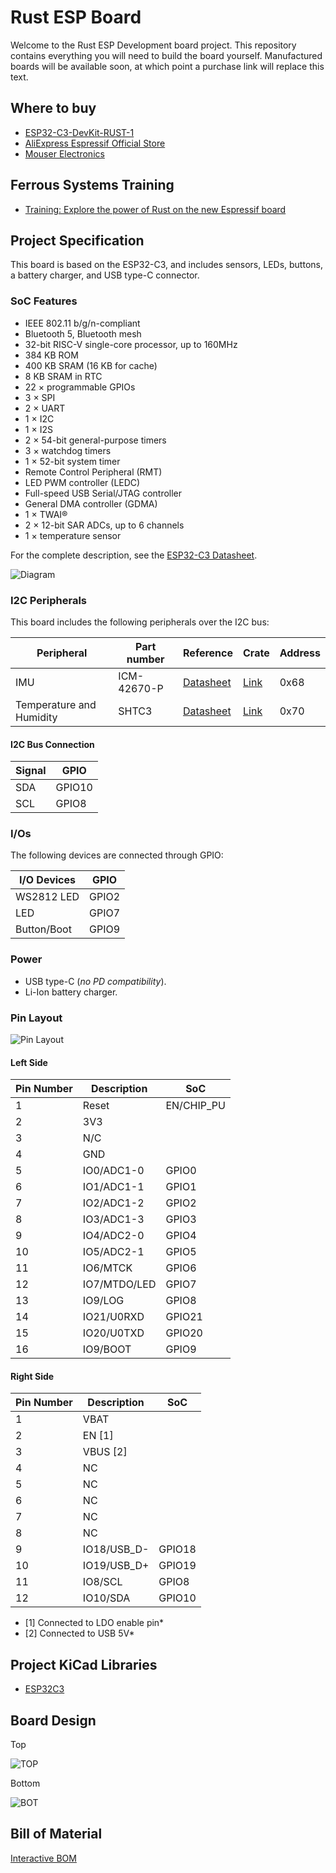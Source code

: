 # Rust ESP Board

Welcome to the Rust ESP Development board project. This repository contains everything you will need to build the board yourself. Manufactured boards will be available soon, at which point a purchase link will replace this text.

## Where to buy

* [ESP32-C3-DevKit-RUST-1](https://www.espressif.com/en/products/devkits)
* [AliExpress Espressif Official Store](https://www.aliexpress.com/item/1005004418342288.html)
* [Mouser Electronics](https://www2.mouser.com/ProductDetail/Espressif-Systems/ESP32-C3-DevKit-RUST-1?qs=4ASt3YYao0WvXOj9TGjU2A%3D%3D)

## Ferrous Systems Training

* [Training: Explore the power of Rust on the new Espressif board](https://ferrous-systems.com/go/trainings/esp32-c3-devkit-rust-1/)

## Project Specification 

This board is based on the ESP32-C3, and includes sensors, LEDs, buttons, a battery charger, and USB type-C connector.

### SoC Features

* IEEE 802.11 b/g/n-compliant
* Bluetooth 5, Bluetooth mesh
* 32-bit RISC-V single-core processor, up to 160MHz
* 384 KB ROM
* 400 KB SRAM (16 KB for cache)
* 8 KB SRAM in RTC
* 22 × programmable GPIOs
* 3 × SPI
* 2 × UART
* 1 × I2C
* 1 × I2S
* 2 × 54-bit general-purpose timers
* 3 × watchdog timers
* 1 × 52-bit system timer
* Remote Control Peripheral (RMT)
* LED PWM controller (LEDC)
* Full-speed USB Serial/JTAG controller
* General DMA controller (GDMA)
* 1 × TWAI®
* 2 × 12-bit SAR ADCs, up to 6 channels
* 1 × temperature sensor

For the complete description, see the [ESP32-C3 Datasheet](https://www.espressif.com/sites/default/files/documentation/esp32-c3_datasheet_en.pdf).

![Diagram](assets/rust_board_v1.2_diagram.png)

### I2C Peripherals

This board includes the following peripherals over the I2C bus:

| Peripheral                | Part number  | Reference                                                                   | Crate | Address |
|---------------------------|--------------|-----------------------------------------------------------------------------|-------|---------|
| IMU                       | ICM-42670-P  | [Datasheet](https://invensense.tdk.com/download-pdf/icm-42670-p-datasheet/) | [Link](https://crates.io/crates/icm42670)   | 0x68 |
| Temperature and Humidity  | SHTC3        | [Datasheet](https://www.sensirion.com/en/environmental-sensors/humidity-sensors/digital-humidity-sensor-shtc3-our-new-standard-for-consumer-electronics/)            | [Link](https://crates.io/crates/shtcx)       | 0x70 |

#### I2C Bus Connection

| Signal     | GPIO        |
|------------|-------------|
| SDA        | GPIO10      |
| SCL        | GPIO8       |

### I/Os

The following devices are connected through GPIO:

| I/O Devices | GPIO   |
|-------------|--------|
| WS2812 LED  | GPIO2  |
| LED         | GPIO7  |
| Button/Boot | GPIO9  |

### Power

* USB type-C (*no PD compatibility*).
* Li-Ion battery charger.

### Pin Layout

![Pin Layout](assets/rust_board_v1_pin-layout.png)


#### Left Side

| Pin Number | Description    | SoC        |
|------------|----------------|------------|
| 1          | Reset          | EN/CHIP_PU |
| 2          | 3V3            |            |
| 3          | N/C            |            |
| 4          | GND            |            |
| 5          | IO0/ADC1-0     | GPIO0      |
| 6          | IO1/ADC1-1     | GPIO1      |
| 7          | IO2/ADC1-2     | GPIO2      |
| 8          | IO3/ADC1-3     | GPIO3      |
| 9          | IO4/ADC2-0     | GPIO4      |
| 10         | IO5/ADC2-1     | GPIO5      |
| 11         | IO6/MTCK       | GPIO6      |
| 12         | IO7/MTDO/LED   | GPIO7      |
| 13         | IO9/LOG        | GPIO8      |
| 14         | IO21/U0RXD     | GPIO21     |
| 15         | IO20/U0TXD     | GPIO20     |
| 16         | IO9/BOOT       | GPIO9      |

#### Right Side

| Pin Number | Description    | SoC     |
|------------|----------------|---------|
| 1          | VBAT           |         |
| 2          | EN [1]         |         |
| 3          | VBUS [2]       |         |
| 4          | NC             |         |
| 5          | NC             |         |
| 6          | NC             |         |
| 7          | NC             |         |
| 8          | NC             |         |
| 9          | IO18/USB_D-    | GPIO18  |
| 10         | IO19/USB_D+    | GPIO19  |
| 11         | IO8/SCL        | GPIO8   |
| 12         | IO10/SDA       | GPIO10  |

  * [1] Connected to LDO enable pin*
  * [2] Connected to USB 5V*

## Project KiCad Libraries

* [ESP32C3](https://github.com/espressif/kicad-libraries)

## Board Design

Top

![TOP](assets/esp-rust-board_top.jpg)

Bottom

![BOT](assets/esp-rust-board_bot.jpg)

## Bill of Material

[Interactive BOM](https://esp-rs.github.io/esp-rust-board/)
